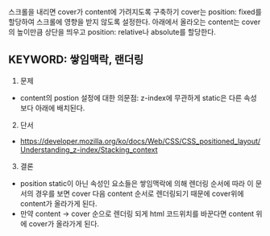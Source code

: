 스크롤을 내리면 cover가 content에 가려지도록 구축하기
cover는 position: fixed를 할당하여 스크롤에 영향을 받지 않도록 설정한다.
아래에서 올라오는 content는 cover의 높이만큼 상단을 띄우고 position: relative나 absolute를 할당한다.

## KEYWORD: 쌓임맥락, 랜더링

1. 문제
- content의 postion 설정에 대한 의문점: z-index에 무관하게 static은 다른 속성보다 아래에 배치된다.
2. 단서
- https://developer.mozilla.org/ko/docs/Web/CSS/CSS_positioned_layout/Understanding_z-index/Stacking_context

3. 결론
 - position static이 아닌 속성인 요소들은 쌓임맥락에 의해 렌더링 순서에 따라 이 문서의 경우를 보면 cover 다음 content 순서로 렌더링되기 때문에 cover위에 content가 올라가게 된다.
 - 만약 content -> cover 순으로 렌더링 되게 html 코드위치를 바꾼다면 content 위에 cover가 올라가게 된다.